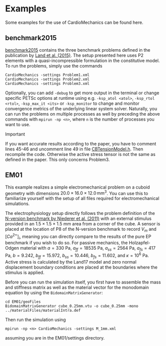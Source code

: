 # Examples

Some examples for the use of CardioMechanics can be found here.

## benchmark2015

[benchmark2015](./benchmark2015) contains the three benchmark problems defined in the publication by [Land et al. (2015)](https://royalsocietypublishing.org/doi/10.1098/rspa.2015.0641).
The setup presented here uses P2 elements with a quasi-incompressible formulation in the constitutive model.
To run the problems, simply use the commands
```
CardioMechanics -settings Problem1.xml
CardioMechanics -settings Problem2.xml
CardioMechanics -settings Problem3.xml
```
Optionally, you can add `-debug` to get more output in the terminal or change specific PETSc options at runtime using e.g. `-ksp_atol <atol>`, `-ksp_rtol <rtol>`, `-ksp_max_it <its>` or `-ksp_monitor` to change and monitor convergence metrics of the underlying linear system solver.
Naturally, you can run the problems on multiple processes as well by preceding the above commands with `mpirun -np <n>`, where `n` is the number of processes you want to use.

> [!IMPORTANT]
> If you want accurate results according to the paper, you have to comment lines 45-46 and uncomment line 49 in file [CBTensionModel.h](/mechanics/src/CBTensionModel/CBTensionModel.h). Then recompile the code. Otherwise the active stress tensor is not the same as defined in the paper. This only concerns Problem3.

## EM01

This example realizes a simple electromechanical problem on a cuboid geometry with dimensions $20.0 \times 16.0 \times 12.0\,\text{mm}^3$.
You can use this to familiarize yourself with the setup of all files required for electromechanical simulations.

The electrophysiology setup directly follows the problem definition of the [N-version benchmark by Niederer et al. (2011)](https://royalsocietypublishing.org/doi/full/10.1098/rsta.2011.0139) with an external stimulus provided in an $1.5 \times 1.5 \times 1.5$ mm area from a corner of the cube.
A sensor is placed at the location of P8 of the N-version benchmark to record $V_m$ and $[Ca^{2+}]_i$, meaning you can directly compare to the results of the pure EP benchmark if you wish to do so.
For passive mechanics, the Holzapfel-Odgen material with $a = 330$ Pa, $a_{ff} = 18535$ Pa, $a_{ss} = 2564$ Pa, $a_{fs} = 417$ Pa, $b = 9.242$, $b_{ff} = 15.972$, $b_{ss} = 10.446$, $b_{fs} = 11.602$, and $\kappa = 10^6$ Pa.
Active stress is calculated by the Land17 model and zero normal displacement boundary conditions are placed at the boundaries where the stimulus is applied.

Before you can run the simulation itself, you first have to assemble the mass and stiffness matrix as well as the material vector for the monodomain equation by using the `BidomainMatrixGenerator`:
```
cd EM01/geoFiles
BidomainMatrixGenerator cube_0.25mm.vtu -o cube_0.25mm -mono ../materialFiles/materialIntra.def
```
Then run the simulation using
```
mpirun -np <n> CardioMechanics -settings M_1mm.xml
```
assuming you are in the EM01/settings directory.



